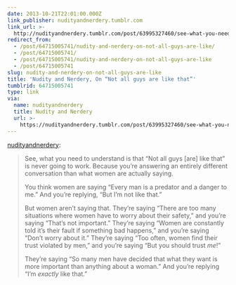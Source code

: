 ```yaml
---
date: 2013-10-21T22:01:00.000Z
link_publisher: nudityandnerdery.tumblr.com
link_url: >-
  http://nudityandnerdery.tumblr.com/post/63995327460/see-what-you-need-to-understand-is-that-not-all
redirect_from:
  - /post/64715005741/nudity-and-nerdery-on-not-all-guys-are-like/
  - /post/64715005741/
  - /post/64715005741/nudity-and-nerdery-on-not-all-guys-are-like
  - /post/64715005741
slug: nudity-and-nerdery-on-not-all-guys-are-like
title: 'Nudity and Nerdery, On “Not all guys are like that”'
tumblrid: 64715005741
type: link
via:
  name: nudityandnerdery
  title: Nudity and Nerdery
  url: >-
    https://nudityandnerdery.tumblr.com/post/63995327460/see-what-you-need-to-understand-is-that-not-all
---
```

<p><a href="http://nudityandnerdery.tumblr.com/post/63995327460/see-what-you-need-to-understand-is-that-not-all" class="tumblr_blog">nudityandnerdery</a>:</p>

<blockquote>
<p>See, what you need to understand is that “Not all guys [are] like that” is never going to work. Because you’re answering an entirely different conversation than what women are actually saying.

</p><p>You think women are saying “Every man is a predator and a danger to me.” And you’re replying, “But I’m not like that.”

</p><p>But women aren’t saying that. They’re saying “There are too many situations where women have to worry about their safety,” and you’re saying “That’s not important.” They’re saying “Women are constantly told it’s their fault if something bad happens,” and you’re saying “Don’t worry about it.” They’re saying “Too often, women find their trust violated by men,” and you’re saying “But you should trust <em>me</em>!”

</p><p>They’re saying “So many men have decided that what they want is more important than anything about a woman.” And you’re replying “I’m <em>exactly</em> like that.”</p></blockquote>
